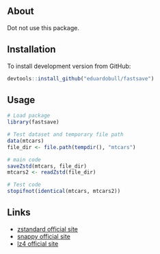 About
-----

Dot not use this package.


Installation
------------

To install development version from GitHub:

``` r
devtools::install_github("eduardobull/fastsave")
```


Usage
-----

``` r
# Load package
library(fastsave)

# Test dataset and temporary file path
data(mtcars)
file_dir <- file.path(tempdir(), "mtcars")

# main code
saveZstd(mtcars, file_dir)
mtcars2 <- readZstd(file_dir)

# Test code
stopifnot(identical(mtcars, mtcars2))
```


Links
-----

-   [zstandard official site](http://facebook.github.io/zstd/)
-   [snappy official site](https://github.com/google/snappy/)
-   [lz4 official site](https://github.com/lz4/lz4/)
